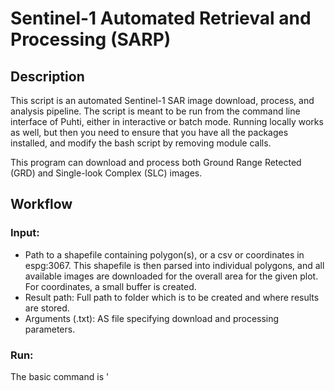 # Sentinel-1 Automated Retrieval and Processing (SARP)

## Description
This script is an automated Sentinel-1 SAR image download, process, and analysis pipeline. The script is meant to be run from the command line interface of Puhti, either in interactive or batch mode. Running locally works as well, but then you need to ensure that you have all the packages installed, and modify the bash script by removing module calls.

This program can download and process both Ground Range Retected (GRD) and Single-look Complex (SLC) images.


## Workflow

### Input:
- Path to a shapefile containing polygon(s), or a csv or coordinates in espg:3067. This shapefile is then parsed into individual polygons, and all available images are downloaded for the overall area for the given plot. For coordinates, a small buffer is created.
- Result path: Full path to folder which is to be created and where results are stored.
- Arguments (.txt): AS file specifying download and processing parameters.

### Run:
The basic command is '<type> <script> -s <source file> -r <result folder> -b (bulk download) -p (parse input file)'.
Source file path and results folder path are mandatory. Optional commands include:
- Bulk download -b: Whether images are downloaded only once. This is useful if the shapefile targets are located close to one another, a thus likely within one approx. 200kmx200km SAR image. If not enabled, each object is downloaded separately.
- Parse shapefile -p: Whether polygons in the shapefile are separated to individual objects. If enabled, masking and timeseries is done to the entire shapefile.

For interactive: bash run_interactive.sh -s /path/to/shapefile/folder/ /path/to/results/folder/ -b -p
For batch: sbatch run_batch.sh /path/to/shapefile/folder/ /path/to/results/folder/

1. run_(interactive/batch).sh: Dictates the script structure and downloads necessary modules.
2. initialize.py: Creates folder structure, parses shapefile
3. download_from_asf.py: Downloads images as defined by arguments.txt from Alaska Satellite Facility (ASF). Requires an account and saving it in a .txt as:
<USERNAME> tab <PASSWORD>
It might take some time for the account to start working.
4. create_dem.py: Downloads dem from NLS virtual raster. If using other than NLS environment, you might need to modify the code by uncommenting this script and adding your own dem to the results folder.
5. s1_orbit_download: Downloads and redistributes orbit files for all downloaded files, which will be used if applyOrbitFile is enabled.
5. iterate_sar.py: Runs through each downloaded image, and if they fit the polygon, it is saved.
6. SarPipeline.py: Does the actual processing of the images, called by iterate_sar.py
7. timeseries.py: Some analytics of each polygon.

For download parameters, see: https://docs.asf.alaska.edu/api/keywords/ and https://docs.asf.alaska.edu/asf_search/ASFSearchOptions/.


## Examples

### Example 1: GND processing with timeseries



### Example 2: SLC processing
    
## Authors and acknowledgment
Kristofer Mäkinen
kristofer.makinen@maanmittauslaitos.fi

## License
CC 4.0

## Project status
In active development.
